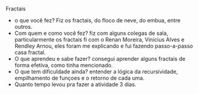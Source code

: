 Fractais

* o que você fez?
  Fiz os fractais, do floco de neve, do embua,  entre outros.
* Com quem e como você fez?
  fiz com alguns colegas de sala, particularmente os fractais fi com o Renan Moreira, Vinicius Alves e Rendley Arnou, eles foram 
  me explicando e fui fazendo passo-a-passo casa fractal.
* O que aprendeu e sabe fazer?
  consegui aprender alguns fractais de forma efetiva, como tinha mencionado.
* O que tem dificuldade ainda?
  entender a lógica da recursividade, empilhamento de funçoes e o retorno de cada uma.
* Quanto tempo levou pra fazer a atividade
  3 dias.
